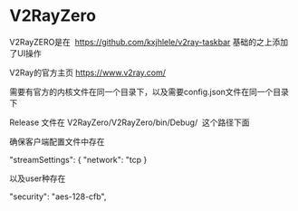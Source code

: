 # V2RayZero
V2RayZERO是在  https://github.com/kxjhlele/v2ray-taskbar  基础的之上添加了UI操作


V2Ray的官方主页
https://www.v2ray.com/


需要有官方的内核文件在同一个目录下，以及需要config.json文件在同一个目录下

Release 文件在 V2RayZero/V2RayZero/bin/Debug/  这个路径下面


确保客户端配置文件中存在

"streamSettings": {
	"network": "tcp
  }
  

以及user种存在

"security": "aes-128-cfb",
